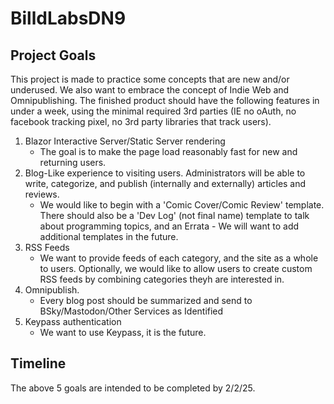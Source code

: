 # BilldLabsDN9

## Project Goals

This project is made to practice some concepts that are new and/or underused. We also want to embrace the concept of Indie Web and Omnipublishing. The finished product should have the following features in  under a week, using the minimal required 3rd parties (IE no oAuth, no facebook tracking pixel, no 3rd party libraries that track users).

1. Blazor Interactive Server/Static Server rendering
    * The goal is to make the page load reasonably fast for new and returning users.
2. Blog-Like experience to visiting users. Administrators will be able to write, categorize, and publish (internally and externally) articles and reviews.
    * We would like to begin with a 'Comic Cover/Comic Review' template. There should also be a 'Dev Log' (not final name) template to talk about programming topics, and an Errata - We will want to add additional templates in the future.
3. RSS Feeds
    * We want to provide feeds of each category, and the site as a whole to users. Optionally, we would like to allow users to create custom RSS feeds by combining categories theyh are interested in.
4. Omnipublish.
    * Every blog post should be summarized and send to BSky/Mastodon/Other Services as Identified
5. Keypass authentication
    * We want to use Keypass, it is the future.

## Timeline

The above 5 goals are intended to be completed by 2/2/25.
